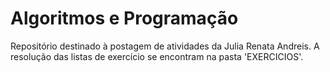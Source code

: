 # Algoritmos e Programação
Repositório destinado à postagem de atividades da Julia Renata Andreis.
A resolução das listas de exercício se encontram na pasta 'EXERCICIOS'.
